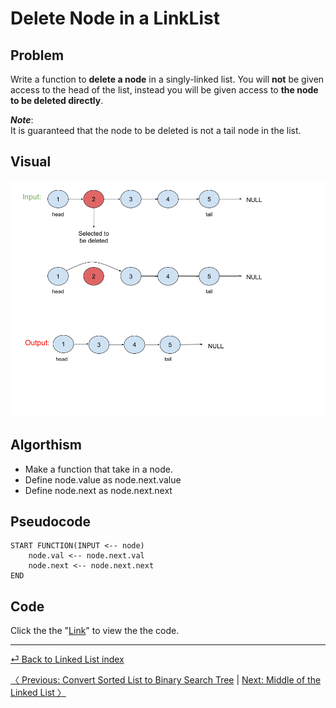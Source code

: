 # Delete Node in a LinkList

## Problem
Write a function to __delete a node__ in a singly-linked list. You will __not__ be given access to the head of the list, instead you will be given access to __the node to be deleted directly__.

*__Note__*:<br>
It is guaranteed that the node to be deleted is not a tail node in the list.

## Visual
![](deletell.png)

## Algorthism 
* Make a function that take in a node.
* Define node.value as node.next.value
* Define node.next as node.next.next

## Pseudocode 
```
START FUNCTION(INPUT <-- node)
    node.val <-- node.next.val
    node.next <-- node.next.next
END 
```

## Code

Click the the "[Link](deletenodeLL.js)" to view the the code.

<hr>

[ ⏎ Back to Linked List index ](../README.md) 

[〈 Previous: Convert Sorted List to Binary Search Tree](../convertSortLLtoBST/README.md) | [Next: Middle of the Linked List 〉](../middleLL/README.md)
